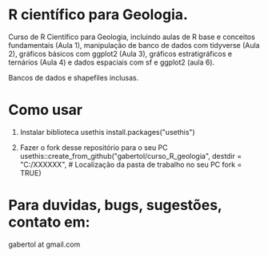 # R científico para Geologia.

Curso de R Científico para Geologia, incluindo aulas de R base e conceitos fundamentais (Aula 1), manipulação de banco de dados com tidyverse (Aula 2), gráficos básicos com ggplot2 (Aula 3), gráficos estratigráficos e ternários (Aula 4) e dados espaciais com sf e ggplot2 (aula 6).

Bancos de dados e shapefiles inclusas.

# Como usar
1. Instalar biblioteca usethis
install.packages("usethis") 

2. Fazer o fork desse repositório para o seu PC
usethis::create_from_github("gabertol/curso_R_geologia",
                   destdir = "C:/XXXXXX", # Localização da pasta de trabalho no seu PC
                   fork = TRUE)

# Para duvidas, bugs, sugestões, contato em:
gabertol at gmail.com
